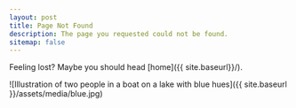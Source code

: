 ```yaml
---
layout: post
title: Page Not Found
description: The page you requested could not be found.
sitemap: false
---
```

Feeling lost? Maybe you should head [home]({{ site.baseurl}}/).

![Illustration of two people in a boat on a lake with blue hues]({{ site.baseurl }}/assets/media/blue.jpg)